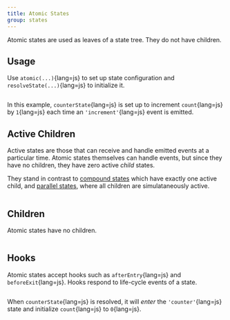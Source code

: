 ```yaml
---
title: Atomic States
group: states
---
```


Atomic states are used as leaves of a state tree. They do not have children.

## Usage

Use `atomic(...)`{lang=js} to set up state configuration and
`resolveState(...)`{lang=js} to initialize it.

```javascript {file=./01-usage.js fileRange='1--2' copy}

```

In this example, `counterState`{lang=js} is set up to increment `count`{lang=js}
by `1`{lang=js} each time an `'increment'`{lang=js} event is emitted.

## Active Children

Active states are those that can receive and handle emitted events at a
particular time. Atomic states themselves can handle events, but since they have
no children, they have zero active _child_ states.

They stand in contrast to [compound states](/guide/compound-state) which have
exactly one active child, and [parallel states](/guide/parallel-state), where
all children are simulataneously active.

```javascript {file=./02-active-children.js fileRange='11--2' copy}

```

## Children

Atomic states have no children.

```javascript {file=./03-children.js fileRange='11--2' copy}

```

## Hooks

Atomic states accept hooks such as `afterEntry`{lang=js} and
`beforeExit`{lang=js}. Hooks respond to life-cycle events of a state.

```javascript {file=./04-hooks.js fileRange='1-2,4--2' copy}

```

When `counterState`{lang=js} is resolved, it will _enter_ the
`'counter'`{lang=js} state and initialize `count`{lang=js} to `0`{lang=js}.

